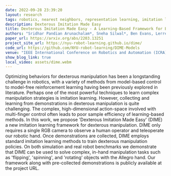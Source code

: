 ```yaml
---
date: 2022-09-28 23:39:20
layout: research
tags: robotics, nearest neighbors, representation learning, imitation learning, in-hand manipulation
description: Dexterous Imitation Made Easy
title: Dexterous Imitation Made Easy - A Learning-Based Framework for Efficient Dexterous Manipulation
authors: "Sridhar Pandian Arunachalam*, Sneha Silwal*, Ben Evans, Lerrel Pinto"
paper_url: https://arxiv.org/abs/2203.13251
project_site_url: https://nyu-robot-learning.github.io/dime/
code_url: https://github.com/NYU-robot-learning/DIME-Models
venue: "IEEE International Conference on Robotics and Automation (ICRA) 2023 - Under Review"
show_blog_link: true
local_video: assets/dime.webm
---
```


Optimizing behaviors for dexterous manipulation has been a longstanding challenge in robotics, with a variety of methods from model-based control to model-free reinforcement learning having been previously explored in literature. Perhaps one of the most powerful techniques to learn complex manipulation strategies is imitation learning. However, collecting and learning from demonstrations in dexterous manipulation is quite challenging. The complex, high-dimensional action-space involved with multi-finger control often leads to poor sample efficiency of learning-based methods. In this work, we propose 'Dexterous Imitation Made Easy' (DIME) a new imitation learning framework for dexterous manipulation. DIME only requires a single RGB camera to observe a human operator and teleoperate our robotic hand. Once demonstrations are collected, DIME employs standard imitation learning methods to train dexterous manipulation policies. On both simulation and real robot benchmarks we demonstrate that DIME can be used to solve complex, in-hand manipulation tasks such as 'flipping', 'spinning', and 'rotating' objects with the Allegro hand. Our framework along with pre-collected demonstrations is publicly available at the project URL. 